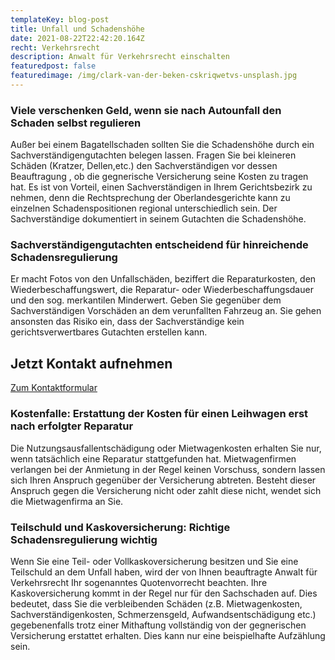```yaml
---
templateKey: blog-post
title: Unfall und Schadenshöhe
date: 2021-08-22T22:42:20.164Z
recht: Verkehrsrecht
description: Anwalt für Verkehrsrecht einschalten
featuredpost: false
featuredimage: /img/clark-van-der-beken-cskriqwetvs-unsplash.jpg
---
```

### Viele verschenken Geld, wenn sie nach Autounfall den Schaden selbst regulieren

Außer bei einem Bagatellschaden sollten Sie die Schadenshöhe durch ein Sachverständigengutachten belegen lassen. Fragen Sie bei kleineren Schäden (Kratzer, Dellen,etc.) den Sachverständigen vor dessen Beauftragung , ob die gegnerische Versicherung seine Kosten zu tragen hat. Es ist von Vorteil, einen Sachverständigen in Ihrem Gerichtsbezirk zu nehmen, denn die Rechtsprechung der Oberlandesgerichte kann zu einzelnen Schadenspositionen regional unterschiedlich sein. Der Sachverständige dokumentiert in seinem Gutachten die Schadenshöhe.

### Sachverständigengutachten entscheidend für hinreichende Schadensregulierung

Er macht Fotos von den Unfallschäden, beziffert die Reparaturkosten, den Wiederbeschaffungswert, die Reparatur- oder Wiederbeschaffungsdauer und den sog. merkantilen Minderwert. Geben Sie gegenüber dem Sachverständigen Vorschäden an dem verunfallten Fahrzeug an. Sie gehen ansonsten das Risiko ein, dass der Sachverständige kein gerichtsverwertbares Gutachten erstellen kann.

<div class="bg-scnd container-fluid" style="margin-top:1rem;margin-bottom:1rem;"><div class="container"><div class="justify-content-center row"><div class="col-md-auto"><h2 style="text-align: right; width: fit-content;">Jetzt Kontakt aufnehmen</h2></div><div class="col-md-auto"><a href="https://klarheitundrecht.netlify.app//kontakt" class="btn btn-primary">Zum Kontaktformular</a></div></div></div></div>

### Kostenfalle: Erstattung der Kosten für einen Leihwagen erst nach erfolgter Reparatur

Die Nutzungsausfallentschädigung oder Mietwagenkosten erhalten Sie nur, wenn tatsächlich eine Reparatur stattgefunden hat. Mietwagenfirmen verlangen bei der Anmietung in der Regel keinen Vorschuss, sondern lassen sich Ihren Anspruch gegenüber der Versicherung abtreten. Besteht dieser Anspruch gegen die Versicherung nicht oder zahlt diese nicht, wendet sich die Mietwagenfirma an Sie.

### Teilschuld und Kaskoversicherung: Richtige Schadensregulierung wichtig

Wenn Sie eine Teil- oder Vollkaskoversicherung besitzen und Sie eine Teilschuld an dem Unfall haben, wird der von Ihnen beauftragte Anwalt für Verkehrsrecht Ihr sogenanntes Quotenvorrecht beachten. Ihre Kaskoversicherung kommt in der Regel nur für den Sachschaden auf. Dies bedeutet, dass Sie die verbleibenden Schäden (z.B. Mietwagenkosten, Sachverständigenkosten, Schmerzensgeld, Aufwandsentschädigung etc.) gegebenenfalls trotz einer Mithaftung vollständig von der gegnerischen Versicherung erstattet erhalten. Dies kann nur eine beispielhafte Aufzählung sein.
